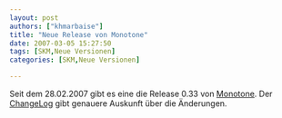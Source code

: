 ```yaml
---
layout: post
authors: ["khmarbaise"]
title: "Neue Release von Monotone"
date: 2007-03-05 15:27:50
tags: [SKM,Neue Versionen]
categories: [SKM,Neue Versionen]

---
```

Seit dem 28.02.2007 gibt es eine die Release 0.33 von <a href="http://monotone.ca"  title="Monotone">Monotone</a>. Der <a href="http://monotone.ca/NEWS"  title="ChangeLog">ChangeLog</a> gibt genauere Auskunft über die Änderungen.
